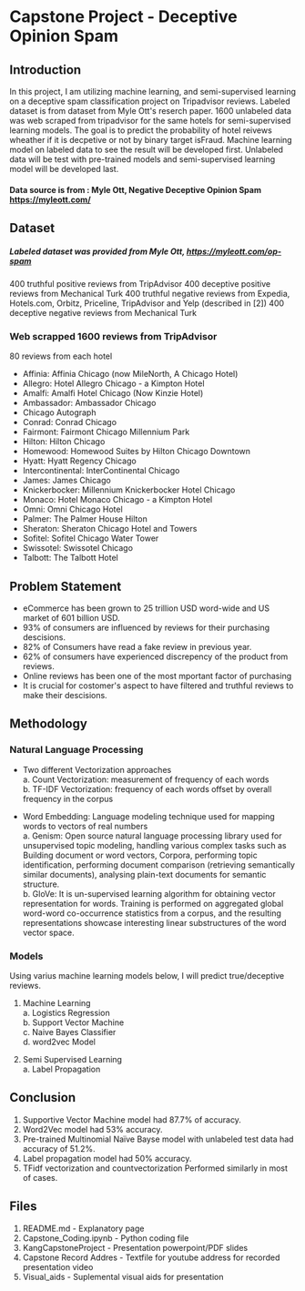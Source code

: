 # Capstone Project - Deceptive Opinion Spam

## Introduction

In this project, I am utilizing machine learning, and semi-supervised learning on a deceptive spam classification project on Tripadvisor reviews. Labeled dataset is from  dataset from Myle Ott's reserch paper. 1600 unlabeled data was web scraped from tripadvisor for the same hotels for semi-supervised learning models. The goal is to predict the probability of hotel reivews wheather if it is decpetive or not by binary target isFraud. Machine learning model on labeled data to see the result will be developed first. Unlabeled data will be test with pre-trained models and semi-supervised learning model will be developed last.

#### Data source is from : Myle Ott, Negative Deceptive Opinion Spam https://myleott.com/

## Dataset

##### Labeled dataset was provided from Myle Ott, https://myleott.com/op-spam

400 truthful positive reviews from TripAdvisor 
400 deceptive positive reviews from Mechanical Turk 
400 truthful negative reviews from Expedia, Hotels.com, Orbitz, Priceline, TripAdvisor and Yelp (described in [2])
400 deceptive negative reviews from Mechanical Turk 

### Web scrapped 1600 reviews from TripAdvisor
80 reviews from each hotel

- Affinia: Affinia Chicago (now MileNorth, A Chicago Hotel)
- Allegro: Hotel Allegro Chicago - a Kimpton Hotel
- Amalfi: Amalfi Hotel Chicago (Now Kinzie Hotel)
- Ambassador: Ambassador Chicago
- Chicago Autograph
- Conrad: Conrad Chicago
- Fairmont: Fairmont Chicago Millennium Park
- Hilton: Hilton Chicago
- Homewood: Homewood Suites by Hilton Chicago Downtown
- Hyatt: Hyatt Regency Chicago
- Intercontinental: InterContinental Chicago
- James: James Chicago
- Knickerbocker: Millennium Knickerbocker Hotel Chicago
- Monaco: Hotel Monaco Chicago - a Kimpton Hotel
- Omni: Omni Chicago Hotel
- Palmer: The Palmer House Hilton
- Sheraton: Sheraton Chicago Hotel and Towers
- Sofitel: Sofitel Chicago Water Tower
- Swissotel: Swissotel Chicago
- Talbott: The Talbott Hotel

## Problem Statement

- eCommerce has been grown to 25 trillion USD word-wide and US market of 601 billion USD.
- 93% of consumers are influenced by reviews for their purchasing descisions.
- 82% of Consumers have read a fake review in previous year.
- 62% of consumers have experienced discrepency of the product from reviews.
- Online reviews has been one of the most mportant factor of purchasing
- It is crucial for costomer's aspect to have filtered and truthful reviews to make their descisions.

## Methodology

### Natural Language Processing

- Two different Vectorization approaches
<br />a. Count Vectorization: measurement of frequency of each words
<br />b. TF-IDF Vectorization: frequency of each words offset by overall frequency in the corpus

- Word Embedding: Language modeling technique used for mapping words to vectors of real numbers
<br />a. Genism: Open source natural language processing library used for unsupervised topic modeling, handling various complex tasks such as Building document or word vectors, Corpora, performing topic identification, performing document comparison (retrieving semantically similar documents), analysing plain-text documents for semantic structure.
<br />b. GloVe: It is un-supervised learning algorithm for obtaining vector representation for words. Training is performed on aggregated global word-word co-occurrence statistics from a corpus, and the resulting representations showcase interesting linear substructures of the word vector space.

### Models

Using varius machine learning models below, I will predict true/deceptive reviews.

1. Machine Learning
<br />a. Logistics Regression
<br />b. Support Vector Machine 
<br />c. Naive Bayes Classifier
<br />d. word2vec Model

2. Semi Supervised Learning
<br />a. Label Propagation

## Conclusion

  1. Supportive Vector Machine model had 87.7% of accuracy.
  2. Word2Vec model had 53% accuracy.
  3. Pre-trained Multinomial Naïve Bayse model with unlabeled test data had accuracy of 51.2%.
  4. Label propagation model had 50% accuracy.
  5. TFidf vectorization and countvectorization Performed similarly in most of cases.

## Files

  1. README.md - Explanatory page
  2. Capstone_Coding.ipynb - Python coding file
  3. KangCapstoneProject - Presentation powerpoint/PDF slides
  4. Capstone Record Addres - Textfile for youtube address for recorded presentation video
  5. Visual_aids - Suplemental visual aids for presentation

